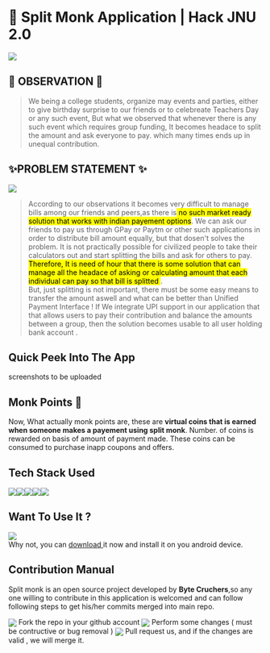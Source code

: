 # 🚀 Split Monk Application | Hack JNU 2.0
![](https://media0.giphy.com/media/flbcUFdLSHwZC03p11/giphy.gif?cid=ecf05e473n1rpg8u098c485j8fopib9bql7m5qbv13er8nw9&rid=giphy.gif&ct=g)
## 🤔 OBSERVATION 🤔

> We being a college students, organize may events and parties,
> either to give birthday surprise to our friends 	or to celebreate
> Teachers Day or any such event,  	But what we observed that whenever there is any such event 	which requires group funding, It becomes headace to 	split the amount and ask everyone to pay. which many times ends up in unequal contribution.

## ✨PROBLEM STATEMENT ✨
![](https://media4.giphy.com/media/fVWBaQeBznugTEavKp/giphy.gif?cid=ecf05e47qjo569426wcea61t9v8zbl2lllveqskvi5pk6500&rid=giphy.gif&ct=g)

> According to our observations it becomes very difficult to  	manage
> bills among our friends  and peers,as there is<mark> no such market ready
> solution that  	works with indian payement options</mark>. We can ask 	our
> friends to pay us through GPay or Paytm or other  	such applications
> in order to distribute bill amount 	equally, but that dosen't solves
> the problem. It is not 	practically possible for civilized people to
> take their  	calculators out and start splitting the bills and ask for
> 	others to pay. <mark> Therefore, It is need of hour that there is some
> solution  	that can manage all the headace of asking or calculating
> 	amount that each individual can pay so that bill is  splitted </mark>. 	
> 	But, just splitting is not important, there must be some 	easy means
> to transfer the amount aswell and what can 	be better than Unified
> Payment Interface !  	 	If We integrate UPI support in our application
> that 	that allows users to pay their contribution and balance 	the
> amounts between a group, then the solution becomes  	usable to all
> user holding bank account .
## Quick Peek Into The App
screenshots to be uploaded

##  Monk Points 🧘
Now, What actually monk points are, these are **virtual coins that is earned when someone makes a payement using split monk**. Number. of coins is rewarded on basis of amount of payment made. These coins can be consumed to purchase inapp coupons and offers.

##  Tech Stack Used

<img src="https://img.icons8.com/color/96/000000/android-os.png"/><img src="https://img.icons8.com/color/96/000000/firebase.png"/><img src="https://img.icons8.com/color/96/000000/java-coffee-cup-logo--v1.png"/><img src="https://img.icons8.com/officel/90/000000/xml-file.png"/><img src="https://img.icons8.com/color/96/000000/adobe-xd--v2.png"/>

## Want To Use It ? 
<img src="https://media3.giphy.com/media/lnOG1o6Cdc3kKjuray/giphy.gif?cid=ecf05e477jh2y4mrb694smajkvem3b6ptl70lzjp1dvx2fp4&rid=giphy.gif&ct=g"><br>
Why not, you can <a href="">download </a> it now and install it on you android device.

## Contribution Manual

Split monk is an open source project developed by **Byte Cruchers**,so any one willing to contribute in this application is welcomed and can follow following steps to get his/her commits merged into main repo.

<img src="https://img.icons8.com/doodle/48/000000/one-finger--v1.png" align="center"/> Fork the repo in your github account 
<img src="https://img.icons8.com/pastel-glyph/64/000000/source-code--v3.png" align="center"/> Perform some changes ( must be contructive or bug removal )
<img src="https://img.icons8.com/fluency/48/000000/pull-request.png" align="center" /> Pull request us, and if the changes are valid , we will merge it.
